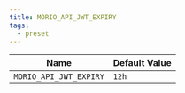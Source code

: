 ```yaml
---
title: MORIO_API_JWT_EXPIRY
tags:
  - preset
---
```


<!-- MORIO_AUTO_GENERATED_CONTENT_STARTS - Manual changes made below will be overwritten -->

| Name                   | Default Value |
| ---------------------- | ------------- |
| `MORIO_API_JWT_EXPIRY` | `12h`         |

<!-- MORIO_AUTO_GENERATED_CONTENT_ENDS - Manual changes made above will be overwritten -->
